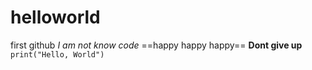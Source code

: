 # helloworld
first github
*I am not know code*
==happy happy happy==
**Dont give up**
`print("Hello, World")`
